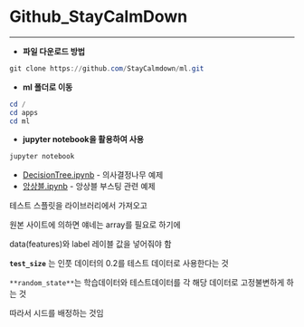 # Github_StayCalmDown

---

- **파일 다운로드 방법**

```powershell
git clone https://github.com/StayCalmdown/ml.git
```

- **ml 폴더로 이동**

```powershell
cd /
cd apps 
cd ml
```

- **jupyter notebook을 활용하여 사용**

```powershell
jupyter notebook
```

- [DecisionTree.ipynb](https://github.com/StayCalmdown/ml/blob/b16f1f398fd504becf0df787933012852bb4b205/DecisionTree.ipynb) - 의사결정나무 예제
- [앙상블.ipynb](https://github.com/StayCalmdown/ml/blob/b16f1f398fd504becf0df787933012852bb4b205/%EC%95%99%EC%83%81%EB%B8%94.ipynb) - 앙상블 부스팅 관련 예제

테스트 스플릿을 라이브러리에서 가져오고 

원본 사이트에 의하면 얘네는 array를 필요로 하기에

data(features)와 label 레이블 값을 넣어줘야 함

**`test_size`** 는 인풋 데이터의 0.2를 테스트 데이터로 사용한다는 것

`**random_state**`는 학습데이터와 테스트데이터를 각 해당 데이터로 고정불변하게 하는 것

따라서 시드를 배정하는 것임